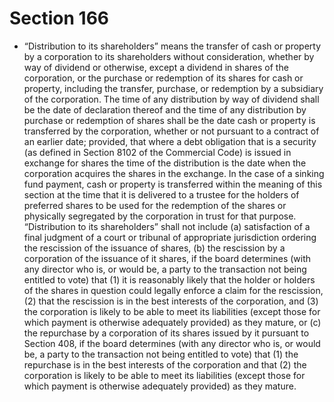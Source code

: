 # Section 166

- “Distribution to its shareholders” means the transfer of cash or property by a corporation to its shareholders without consideration, whether by way of dividend or otherwise, except a dividend in shares of the corporation, or the purchase or redemption of its shares for cash or property, including the transfer, purchase, or redemption by a subsidiary of the corporation. The time of any distribution by way of dividend shall be the date of declaration thereof and the time of any distribution by purchase or redemption of shares shall be the date cash or property is transferred by the corporation, whether or not pursuant to a contract of an earlier date; provided, that where a debt obligation that is a security (as defined in Section 8102 of the Commercial Code) is issued in exchange for shares the time of the distribution is the date when the corporation acquires the shares in the exchange. In the case of a sinking fund payment, cash or property is transferred within the meaning of this section at the time that it is delivered to a trustee for the holders of preferred shares to be used for the redemption of the shares or physically segregated by the corporation in trust for that purpose. “Distribution to its shareholders” shall not include (a) satisfaction of a final judgment of a court or tribunal of appropriate jurisdiction ordering the rescission of the issuance of shares, (b) the rescission by a corporation of the issuance of it shares, if the board determines (with any director who is, or would be, a party to the transaction not being entitled to vote) that (1) it is reasonably likely that the holder or holders of the shares in question could legally enforce a claim for the rescission, (2) that the rescission is in the best interests of the corporation, and (3) the corporation is likely to be able to meet its liabilities (except those for which payment is otherwise adequately provided) as they mature, or (c) the repurchase by a corporation of its shares issued by it pursuant to Section 408, if the board determines (with any director who is, or would be, a party to the transaction not being entitled to vote) that (1) the repurchase is in the best interests of the corporation and that (2) the corporation is likely to be able to meet its liabilities (except those for which payment is otherwise adequately provided) as they mature.